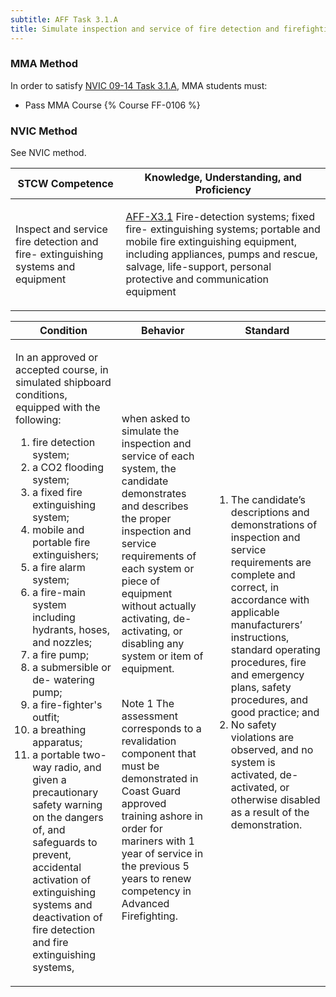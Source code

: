 ```yaml
---
subtitle: AFF Task 3.1.A 
title: Simulate inspection and service of fire detection and firefighting equipment
---
```



### MMA Method

In order to satisfy  [NVIC 09-14  Task  3.1.A](/stcw23/assets/images/nvic-09-14.pdf), MMA students must:

* Pass MMA Course {% Course FF-0106 %}


### NVIC Method

<a onclick="togglevisibility('nvic_methods')" >See NVIC method.</a>

<div id='nvic_methods' class='hide'>

<table>
<thead>
<tr>
<th class='forty'> STCW Competence </th>
<th class='sixty'> Knowledge, Understanding, and Proficiency </th>
</tr>
</thead>




<tbody>
<tr><td markdown='1'>

Inspect and service fire detection and fire- extinguishing systems and equipment

</td><td markdown='1'>

[AFF-X3.1](../../tables/63.html#AFF-X3.1) Fire-detection systems; fixed fire- extinguishing systems; portable and mobile fire extinguishing equipment, including appliances, pumps and rescue, salvage, life-support, personal protective and communication equipment

</td></tr>


</tbody>
</table>


<table>
<thead>
<tr><th class='twenty'>  Condition </th><th class='twenty'> Behavior </th><th  class='sixty'>Standard </th></tr>
</thead>
<tbody >



<tr><td markdown='1'>

In an approved or accepted course, in simulated shipboard conditions, equipped with the following:

1. fire detection system;
2. a CO2 flooding system;
3. a fixed fire extinguishing system;
4. mobile and portable fire extinguishers;
5. a fire alarm system;
6. a fire-main system including hydrants, hoses, and nozzles;
7. a fire pump;
8. a submersible or de- watering pump;
9. a fire-fighter's outfit;
10. a breathing apparatus;
11. a portable two-way radio, and given a precautionary safety warning on the dangers of, and safeguards to prevent, accidental activation of extinguishing systems and deactivation of fire detection and fire extinguishing systems,

</td><td markdown='1'>

when asked to simulate the inspection and service of each system, the candidate demonstrates and describes the proper inspection and service requirements of each system or piece of equipment without actually activating, de- activating, or disabling any system or item of equipment.

<br>

<div class="tooltip">Note 1
<span class="tooltiptext">
The assessment corresponds to a revalidation component that must be demonstrated in Coast Guard approved training ashore in order for mariners with 1 year of service in the previous 5 years to renew competency in Advanced Firefighting.
</span>
</div>


</td><td markdown='1'>

1. The candidate’s descriptions and demonstrations of inspection and service requirements are complete and correct, in accordance with applicable manufacturers’ instructions, standard operating procedures, fire and emergency plans, safety procedures, and good practice; and
2. No safety violations are observed, and no system is activated, de-activated, or otherwise disabled as a result of the demonstration.

</td></tr>
</tbody>
</table>
</div>
